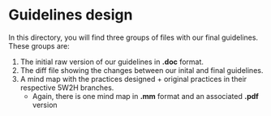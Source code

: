 # Guidelines design

In this directory, you will find three groups of files with our final guidelines.
These groups are:

1. The initial raw version of our guidelines in **.doc** format. 
2. The diff file showing the changes between our inital and final guidelines. 
3. A mind map with the practices designed + original practices in their respective 5W2H branches.
    - Again, there is one mind map in **.mm** format and an associated **.pdf** version